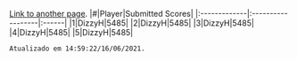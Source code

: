 [Link to another page](./submitted-scores.html).
|#|Player|Submitted Scores|
|:-------------|:------------------|:------|
|1|DizzyH|5485|
|2|DizzyH|5485|
|3|DizzyH|5485|
|4|DizzyH|5485|
|5|DizzyH|5485|


```
Atualizado em 14:59:22/16/06/2021.
```
